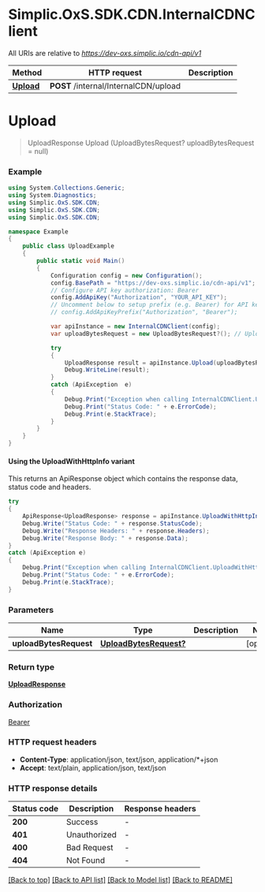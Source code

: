 # Simplic.OxS.SDK.CDN.InternalCDNClient

All URIs are relative to *https://dev-oxs.simplic.io/cdn-api/v1*

| Method | HTTP request | Description |
|--------|--------------|-------------|
| [**Upload**](InternalCDNClient.md#internalinternalcdnuploadpost) | **POST** /internal/InternalCDN/upload |  |

<a id="internalinternalcdnuploadpost"></a>
# **Upload**
> UploadResponse Upload (UploadBytesRequest? uploadBytesRequest = null)



### Example
```csharp
using System.Collections.Generic;
using System.Diagnostics;
using Simplic.OxS.SDK.CDN;
using Simplic.OxS.SDK.CDN;
using Simplic.OxS.SDK.CDN;

namespace Example
{
    public class UploadExample
    {
        public static void Main()
        {
            Configuration config = new Configuration();
            config.BasePath = "https://dev-oxs.simplic.io/cdn-api/v1";
            // Configure API key authorization: Bearer
            config.AddApiKey("Authorization", "YOUR_API_KEY");
            // Uncomment below to setup prefix (e.g. Bearer) for API key, if needed
            // config.AddApiKeyPrefix("Authorization", "Bearer");

            var apiInstance = new InternalCDNClient(config);
            var uploadBytesRequest = new UploadBytesRequest?(); // UploadBytesRequest? |  (optional) 

            try
            {
                UploadResponse result = apiInstance.Upload(uploadBytesRequest);
                Debug.WriteLine(result);
            }
            catch (ApiException  e)
            {
                Debug.Print("Exception when calling InternalCDNClient.Upload: " + e.Message);
                Debug.Print("Status Code: " + e.ErrorCode);
                Debug.Print(e.StackTrace);
            }
        }
    }
}
```

#### Using the UploadWithHttpInfo variant
This returns an ApiResponse object which contains the response data, status code and headers.

```csharp
try
{
    ApiResponse<UploadResponse> response = apiInstance.UploadWithHttpInfo(uploadBytesRequest);
    Debug.Write("Status Code: " + response.StatusCode);
    Debug.Write("Response Headers: " + response.Headers);
    Debug.Write("Response Body: " + response.Data);
}
catch (ApiException e)
{
    Debug.Print("Exception when calling InternalCDNClient.UploadWithHttpInfo: " + e.Message);
    Debug.Print("Status Code: " + e.ErrorCode);
    Debug.Print(e.StackTrace);
}
```

### Parameters

| Name | Type | Description | Notes |
|------|------|-------------|-------|
| **uploadBytesRequest** | [**UploadBytesRequest?**](UploadBytesRequest?.md) |  | [optional]  |

### Return type

[**UploadResponse**](UploadResponse.md)

### Authorization

[Bearer](../README.md#Bearer)

### HTTP request headers

 - **Content-Type**: application/json, text/json, application/*+json
 - **Accept**: text/plain, application/json, text/json


### HTTP response details
| Status code | Description | Response headers |
|-------------|-------------|------------------|
| **200** | Success |  -  |
| **401** | Unauthorized |  -  |
| **400** | Bad Request |  -  |
| **404** | Not Found |  -  |

[[Back to top]](#) [[Back to API list]](../README.md#documentation-for-api-endpoints) [[Back to Model list]](../README.md#documentation-for-models) [[Back to README]](../README.md)


